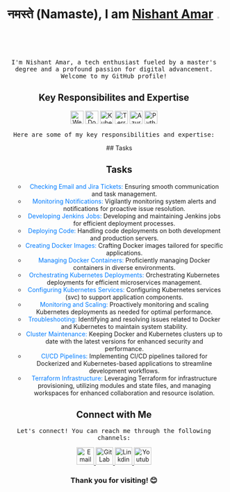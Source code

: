 <!-- Header -->
 <h1 align="center">नमस्ते (Namaste), I am <a href="https://nishantamar-portfolio.netlify.app">Nishant Amar</a> <img src="https://media.giphy.com/media/hvRJCLFzcasrR4ia7z/giphy.gif" width="2%"></h1>

<p align="center">
  <samp>
    I'm Nishant Amar, a tech enthusiast fueled by a master's degree and a profound passion for digital advancement. Welcome to my GitHub profile!
  </samp>
</p>

<!-- Main Content -->
<h2 align="center">Key Responsibilites and Expertise</h2>

<div align="center">
  <img src="https://img.icons8.com/nolan/64/google-code.png" alt="Web Development" width="30" height="30">
  <img src="https://img.icons8.com/fluency/48/docker.png" alt="Docker" width="30" height="30">
  <img src="https://img.icons8.com/color/48/kubernetes.png" alt="Kubernetes" width="30" height="30">
  <img src="https://img.icons8.com/color/48/terraform.png" alt="Terraform" width="30" height="30">
  <img src="https://img.icons8.com/fluency/48/azure-1.png" alt="Azure" width="30" height="30">
  <img src="https://img.icons8.com/color/48/python--v1.png" alt="Python" width="30" height="30">
</div>

<p align="center">
  <samp>
    Here are some of my key responsibilities and expertise:
  </samp>
</p>

<ul align="center">
  ## Tasks

## Tasks

- <span style="color:#007bff">Checking Email and Jira Tickets:</span> Ensuring smooth communication and task management.
- <span style="color:#007bff">Monitoring Notifications:</span> Vigilantly monitoring system alerts and notifications for proactive issue resolution.
- <span style="color:#007bff">Developing Jenkins Jobs:</span> Developing and maintaining Jenkins jobs for efficient deployment processes.
- <span style="color:#007bff">Deploying Code:</span> Handling code deployments on both development and production servers.
- <span style="color:#007bff">Creating Docker Images:</span> Crafting Docker images tailored for specific applications.
- <span style="color:#007bff">Managing Docker Containers:</span> Proficiently managing Docker containers in diverse environments.
- <span style="color:#007bff">Orchestrating Kubernetes Deployments:</span> Orchestrating Kubernetes deployments for efficient microservices management.
- <span style="color:#007bff">Configuring Kubernetes Services:</span> Configuring Kubernetes services (svc) to support application components.
- <span style="color:#007bff">Monitoring and Scaling:</span> Proactively monitoring and scaling Kubernetes deployments as needed for optimal performance.
- <span style="color:#007bff">Troubleshooting:</span> Identifying and resolving issues related to Docker and Kubernetes to maintain system stability.
- <span style="color:#007bff">Cluster Maintenance:</span> Keeping Docker and Kubernetes clusters up to date with the latest versions for enhanced security and performance.
- <span style="color:#007bff">CI/CD Pipelines:</span> Implementing CI/CD pipelines tailored for Dockerized and Kubernetes-based applications to streamline development workflows.
- <span style="color:#007bff">Terraform Infrastructure:</span> Leveraging Terraform for infrastructure provisioning, utilizing modules and state files, and managing workspaces for enhanced collaboration and resource isolation.

</ul>

<!-- Contact Information -->
<h2 align="center">Connect with Me</h2>

<p align="center">
  <samp>
    Let's connect! You can reach me through the following channels:
  </samp>
</p>

<p align="center">
  <a href="mailto:nishantamar09@gmail.com">
    <img src="https://img.icons8.com/fluency/48/filled-message.png" alt="Email" width="40" height="40">
  </a>
  
  <a href="https://gitlab.com/Nish1102">
    <img src="https://img.icons8.com/color/48/gitlab.png" alt="GitLab" width="40" height="40">
  </a>
   <a href="https://www.linkedin.com/in/nishant-amar-3ab676193/">
    <img src="https://img.icons8.com/color/48/linkedin.png" alt="Linkdin" width="40" height="40">
  </a>
   <a href="https://www.youtube.com/@nothingjustcode">
    <img src="https://img.icons8.com/color/48/youtube-squared.png" alt="Youtube" width="40" height="40">
  </a>
</p>

<!-- Footer -->


<h3 align="center">Thank you for visiting! 😊</h3>
